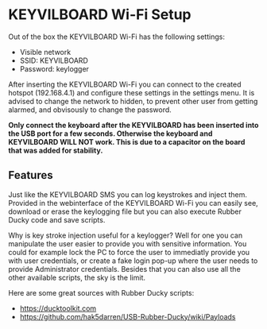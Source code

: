 # KEYVILBOARD Wi-Fi Setup

Out of the box the KEYVILBOARD Wi-Fi has the following settings:

- Visible network
- SSID: KEYVILBOARD
- Password: keylogger

After inserting the KEYVILBOARD Wi-Fi you can connect to the created hotspot (192.168.4.1) and configure these settings in the settings menu. It is advised to change the network to hidden, to prevent other user from getting alarmed, and obvisously to change the password.

**Only connect the keyboard after the KEYVILBOARD has been inserted into the USB port for a few seconds. Otherwise the keyboard and KEYVILBOARD WILL NOT work. This is due to a capacitor on the board that was added for stability.**

## Features

Just like the KEYVILBOARD SMS you can log keystrokes and inject them. Provided in the webinterface of the KEYVILBOARD Wi-Fi you can easily see, download or erase the keylogging file but you can also execute Rubber Ducky code and save scripts.

Why is key stroke injection useful for a keylogger? Well for one you can manipulate the user easier to provide you with sensitive information. You could for example lock the PC to force the user to immediatly provide you with user credentials, or create a fake login pop-up where the user needs to provide Administrator credentials. Besides that you can also use all the other available scripts, the sky is the limit.

Here are some great sources with Rubber Ducky scripts:

- https://ducktoolkit.com
- https://github.com/hak5darren/USB-Rubber-Ducky/wiki/Payloads
